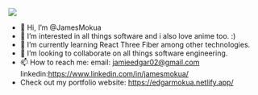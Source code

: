![](https://komarev.com/ghpvc/?username=JamesMokua)
- 👋 Hi, I’m @JamesMokua
- 👀 I’m interested in all things software and i also love anime too. :)
- 🌱 I’m currently learning React Three Fiber among other technologies.
- 💞️ I’m looking to collaborate on all things software engineering.
- 📫 How to reach me: email: jamieedgar02@gmail.com linkedin:https://www.linkedin.com/in/jamesmokua/
- Check out my portfolio website: https://edgarmokua.netlify.app/
<!-- ![Anurag's GitHub stats](https://github-readme-stats.vercel.app/api?username=JamesMokua&show_icons=true&theme=transparent&count_private=true) -->
<!---
JamesMokua/JamesMokua is a ✨ special ✨ repository because its `README.md` (this file) appears on your GitHub profile.
You can click the Preview link to take a look at your changes.
--->
